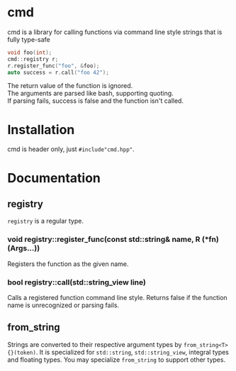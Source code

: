 # cmd
cmd is a library for calling functions via command line style strings that is fully type-safe

````c++
void foo(int);
cmd::registry r;
r.register_func("foo", &foo);
auto success = r.call("foo 42");
````

The return value of the function is ignored.  
The arguments are parsed like bash, supporting quoting.  
If parsing fails, success is false and the function isn't called.  


# Installation
cmd is header only, just `#include"cmd.hpp"`.

# Documentation

## registry
`registry` is a regular type.

### void registry::register_func(const std::string& name, R (\*fn)(Args...))
Registers the function as the given name.

### bool registry::call(std::string_view line)
Calls a registered function command line style. Returns false if the function name is unrecognized or parsing fails.

## from_string
Strings are converted to their respective argument types by `from_string<T>{}(token)`.
It is specialized for `std::string`, `std::string_view`, integral types and floating types.
You may specialize `from_string` to support other types.
